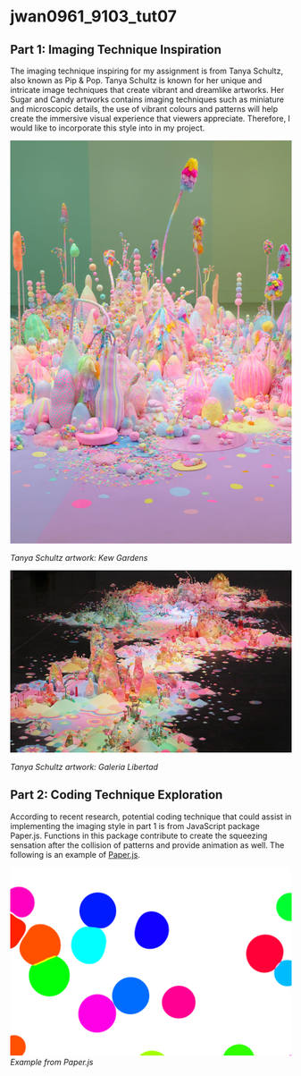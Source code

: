 # jwan0961_9103_tut07

## Part 1: Imaging Technique Inspiration
The imaging technique inspiring for my assignment is from Tanya Schultz, also known as Pip & Pop. Tanya Schultz is known for her unique and intricate image techniques that create vibrant and dreamlike artworks. Her Sugar and Candy artworks contains imaging techniques such as miniature and microscopic details, the use of vibrant colours and patterns will help create the immersive visual experience that viewers appreciate. Therefore, I would like to incorporate this style into in my project.

![Tanya Schultz artwork: Kew Gardens](image.png)

*Tanya Schultz artwork: Kew Gardens*

![Tanya Schultz artwork: Galeria Libertad](image-1.png)

*Tanya Schultz artwork: Galeria Libertad*


## Part 2: Coding Technique Exploration
According to recent research, potential coding technique that could assist in implementing the imaging style in part 1 is from JavaScript package Paper.js. Functions in this package contribute to create the squeezing sensation after the collision of patterns and provide animation as well. The following is an example of [Paper.js](http://paperjs.org/examples/candy-crash/).

![paper.js demo](image-2.png)
*Example from Paper.js*


